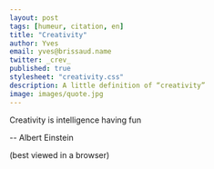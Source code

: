 ```yaml
---
layout: post
tags: [humeur, citation, en]
title: "Creativity"
author: Yves
email: yves@brissaud.name
twitter: _crev_
published: true
stylesheet: "creativity.css"
description: A little definition of “creativity”
image: images/quote.jpg
---
```


<p class="quote">
	<span class="creativity">Creativity</span>
	<span class="is">is</span>
	<span class="intelligence">intelligence</span>
	<span class="having">having</span>
	<span class="fun">fun</span>
</p>

-- Albert Einstein

<span class="nodisplay">(best viewed in a browser)</span>
